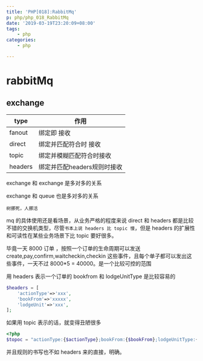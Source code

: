 ```yaml
---
title: 'PHP[018]:RabbitMq'
p: php/php_018_RabbitMq
date: '2019-03-19T23:20:09+08:00'
tags:
    - php
categories:
    - php

---
```





# rabbitMq

## exchange
| type    | 作用                        |
|---------|-----------------------------|
| fanout  | 绑定即 接收                 |
| direct  | 绑定并匹配符合时 接收       |
| topic   | 绑定并模糊匹配符合时接收    |
| headers | 绑定并匹配headers规则时接收 |

exchange 和 exchange 是多对多的关系

exchange 和 queue 也是多对多的关系

`树挪死，人挪活`

mq 的具体使用还是看场景，从业务严格的程度来说 direct 和 headers 都是比较不错的交换机类型，尽管`书本上说 headers 比 topic 慢`，但是 headers 的扩展性和可读性在某些业务场景下比 topic 要好很多。

毕竟一天 8000 订单 ，按照一个订单的生命周期可以发送 create,pay,confirm,waitcheckin,checkin 这些事件，且每个单子都可以发出这些事件，一天不过 8000*5 = 40000。是一个比较可控的范围

用 headers 表示一个订单的 bookfrom 和 lodgeUnitType 是比较容易的
```php
$headers = [
    'actionType'=>'xxx',
    'bookFrom'=>'xxxxx',
    'lodgeUnit'=>'xxx',
];
``` 
如果用 topic 表示的话，就变得丑陋很多
```php
<?php
$topoc = "actionType:{$actionType};bookFrom:{$bookFrom};lodgeUnitType:{$lodgeUnitType}";
```
并且规则的书写也不如 headers 来的直接，明确。